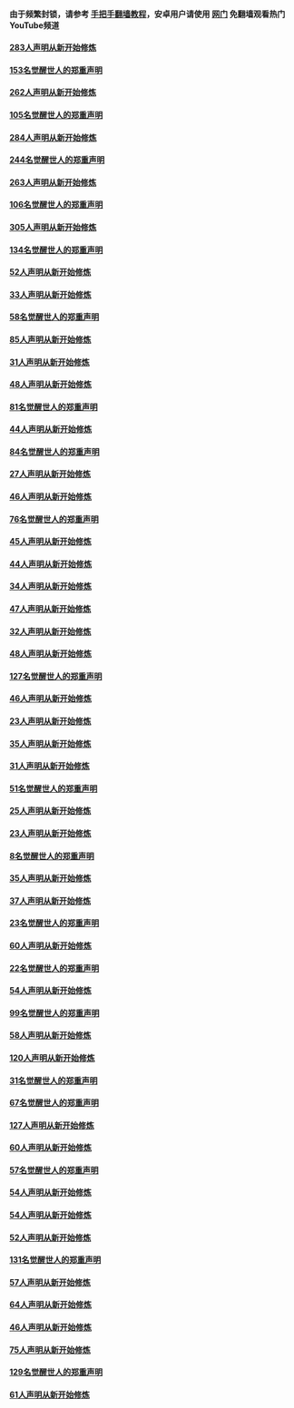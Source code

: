 #### 由于频繁封锁，请参考 [手把手翻墙教程](https://github.com/gfw-breaker/guides/wiki/)，安卓用户请使用 [网门](https://github.com/gfw-breaker/nogfw/blob/master/dl.md?t=04180501) 免翻墙观看热门YouTube频道 

#### [283人声明从新开始修炼](../pages/91/423296.md?t=04180501) 

#### [153名觉醒世人的郑重声明](../pages/91/423295.md?t=04180501) 

#### [262人声明从新开始修炼](../pages/91/423004.md?t=04180501) 

#### [105名觉醒世人的郑重声明](../pages/91/423003.md?t=04180501) 

#### [284人声明从新开始修炼](../pages/91/422707.md?t=04180501) 

#### [244名觉醒世人的郑重声明](../pages/91/422706.md?t=04180501) 

#### [263人声明从新开始修炼](../pages/91/422553.md?t=04180501) 

#### [106名觉醒世人的郑重声明](../pages/91/422552.md?t=04180501) 

#### [305人声明从新开始修炼](../pages/91/422153.md?t=04180501) 

#### [134名觉醒世人的郑重声明](../pages/91/422152.md?t=04180501) 

#### [52人声明从新开始修炼](../pages/91/421846.md?t=04180501) 

#### [33人声明从新开始修炼](../pages/91/421804.md?t=04180501) 

#### [58名觉醒世人的郑重声明](../pages/91/421845.md?t=04180501) 

#### [85人声明从新开始修炼](../pages/91/421769.md?t=04180501) 

#### [31人声明从新开始修炼](../pages/91/421763.md?t=04180501) 

#### [48人声明从新开始修炼](../pages/91/421605.md?t=04180501) 

#### [81名觉醒世人的郑重声明](../pages/91/421656.md?t=04180501) 

#### [44人声明从新开始修炼](../pages/91/421544.md?t=04180501) 

#### [84名觉醒世人的郑重声明](../pages/91/421543.md?t=04180501) 

#### [27人声明从新开始修炼](../pages/91/421465.md?t=04180501) 

#### [46人声明从新开始修炼](../pages/91/421454.md?t=04180501) 

#### [76名觉醒世人的郑重声明](../pages/91/421453.md?t=04180501) 

#### [45人声明从新开始修炼](../pages/91/421452.md?t=04180501) 

#### [44人声明从新开始修炼](../pages/91/421422.md?t=04180501) 

#### [34人声明从新开始修炼](../pages/91/421322.md?t=04180501) 

#### [47人声明从新开始修炼](../pages/91/421264.md?t=04180501) 

#### [32人声明从新开始修炼](../pages/91/421225.md?t=04180501) 

#### [48人声明从新开始修炼](../pages/91/421202.md?t=04180501) 

#### [127名觉醒世人的郑重声明](../pages/91/421224.md?t=04180501) 

#### [46人声明从新开始修炼](../pages/91/421203.md?t=04180501) 

#### [23人声明从新开始修炼](../pages/91/421138.md?t=04180501) 

#### [35人声明从新开始修炼](../pages/91/421122.md?t=04180501) 

#### [31人声明从新开始修炼](../pages/91/421081.md?t=04180501) 

#### [51名觉醒世人的郑重声明](../pages/91/421080.md?t=04180501) 

#### [25人声明从新开始修炼](../pages/91/421020.md?t=04180501) 

#### [23人声明从新开始修炼](../pages/91/420884.md?t=04180501) 

#### [8名觉醒世人的郑重声明](../pages/91/420883.md?t=04180501) 

#### [35人声明从新开始修炼](../pages/91/420809.md?t=04180501) 

#### [37人声明从新开始修炼](../pages/91/420766.md?t=04180501) 

#### [23名觉醒世人的郑重声明](../pages/91/420765.md?t=04180501) 

#### [60人声明从新开始修炼](../pages/91/420727.md?t=04180501) 

#### [22名觉醒世人的郑重声明](../pages/91/420726.md?t=04180501) 

#### [54人声明从新开始修炼](../pages/91/420529.md?t=04180501) 

#### [99名觉醒世人的郑重声明](../pages/91/420528.md?t=04180501) 

#### [58人声明从新开始修炼](../pages/91/420198.md?t=04180501) 

#### [120人声明从新开始修炼](../pages/91/420141.md?t=04180501) 

#### [31名觉醒世人的郑重声明](../pages/91/420197.md?t=04180501) 

#### [67名觉醒世人的郑重声明](../pages/91/420140.md?t=04180501) 

#### [127人声明从新开始修炼](../pages/91/420082.md?t=04180501) 

#### [60人声明从新开始修炼](../pages/91/420081.md?t=04180501) 

#### [57名觉醒世人的郑重声明](../pages/91/420080.md?t=04180501) 

#### [54人声明从新开始修炼](../pages/91/419533.md?t=04180501) 

#### [54人声明从新开始修炼](../pages/91/419532.md?t=04180501) 

#### [52人声明从新开始修炼](../pages/91/419531.md?t=04180501) 

#### [131名觉醒世人的郑重声明](../pages/91/419530.md?t=04180501) 

#### [57人声明从新开始修炼](../pages/91/419430.md?t=04180501) 

#### [64人声明从新开始修炼](../pages/91/419429.md?t=04180501) 

#### [46人声明从新开始修炼](../pages/91/419428.md?t=04180501) 

#### [75人声明从新开始修炼](../pages/91/419427.md?t=04180501) 

#### [129名觉醒世人的郑重声明](../pages/91/419426.md?t=04180501) 

#### [61人声明从新开始修炼](../pages/91/419198.md?t=04180501) 

